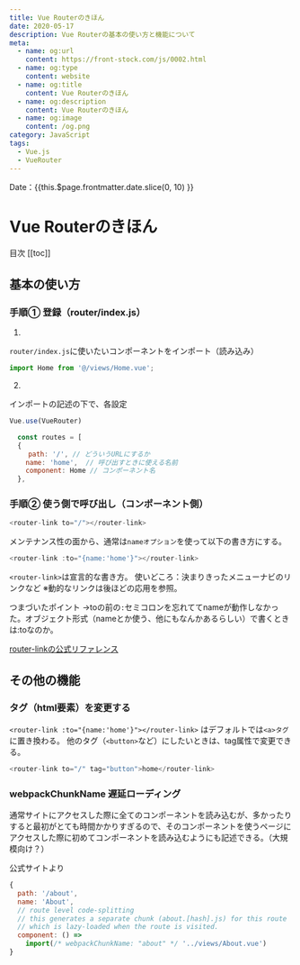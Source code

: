 ```yaml
---
title: Vue Routerのきほん
date: 2020-05-17
description: Vue Routerの基本の使い方と機能について
meta:
  - name: og:url
    content: https://front-stock.com/js/0002.html
  - name: og:type
    content: website
  - name: og:title
    content: Vue Routerのきほん
  - name: og:description
    content: Vue Routerのきほん
  - name: og:image
    content: /og.png
category: JavaScript
tags:
  - Vue.js
  - VueRouter
---
```


Date：{{this.$page.frontmatter.date.slice(0, 10) }}

# Vue Routerのきほん

目次
[[toc]]

## 基本の使い方

### 手順① 登録（router/index.js）

1.
`router/index.js`に使いたいコンポーネントをインポート（読み込み）

```js
import Home from '@/views/Home.vue';
```

2.
インポートの記述の下で、各設定

```js
Vue.use(VueRouter)

  const routes = [
  {
　   path: '/', // どういうURLにするか
    name: 'home',  // 呼び出すときに使える名前
    component: Home // コンポーネント名
  },
```

### 手順② 使う側で呼び出し（コンポーネント側）

```js
<router-link to="/"></router-link>
```

メンテナンス性の面から、通常は`nameオプション`を使って以下の書き方にする。

```js
<router-link :to="{name:'home'}"></router-link>
```

`<router-link>`は宣言的な書き方。
使いどころ：決まりきったメニューナビのリンクなど
※動的なリンクは後ほどの応用を参照。

つまづいたポイント
→toの前の`:`セミコロンを忘れててnameが動作しなかった。オブジェクト形式（nameとか使う、他にもなんかあるらしい）で書くときは:toなのか。

[router-linkの公式リファレンス](
https://router.vuejs.org/ja/api/#router-link)

## その他の機能

### タグ（html要素）を変更する
`<router-link :to="{name:'home'}"></router-link>`
はデフォルトでは`<a>タグ`に置き換わる。
他のタグ（`<button>`など）にしたいときは、tag属性で変更できる。

```js
<router-link to="/" tag="button">home</router-link>
```

### webpackChunkName 遅延ローディング
通常サイトにアクセスした際に全てのコンポーネントを読み込むが、多かったりすると最初がとても時間かかりすぎるので、そのコンポーネントを使うページにアクセスした際に初めてコンポーネントを読み込むようにも記述できる。（大規模向け？）

公式サイトより

```js
{
  path: '/about',
  name: 'About',
  // route level code-splitting
  // this generates a separate chunk (about.[hash].js) for this route
  // which is lazy-loaded when the route is visited.
  component: () =>
    import(/* webpackChunkName: "about" */ '../views/About.vue')
}
```
